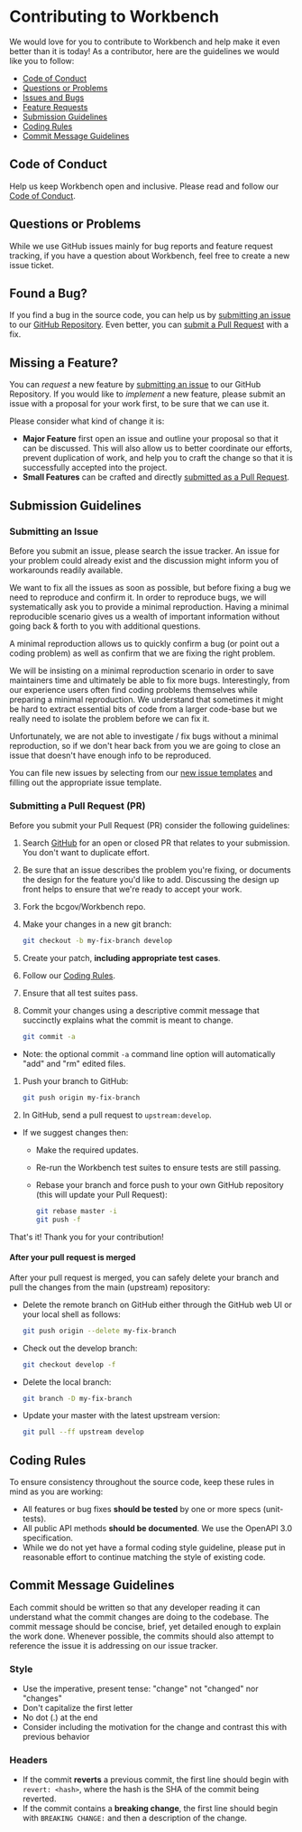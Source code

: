 # Contributing to Workbench

We would love for you to contribute to Workbench and help make it even better than it is
today! As a contributor, here are the guidelines we would like you to follow:

- [Code of Conduct](#coc)
- [Questions or Problems](#question)
- [Issues and Bugs](#issue)
- [Feature Requests](#feature)
- [Submission Guidelines](#submit)
- [Coding Rules](#rules)
- [Commit Message Guidelines](#commit)

## <a name="coc"></a> Code of Conduct

Help us keep Workbench open and inclusive. Please read and follow our [Code of Conduct][coc].

## <a name="question"></a> Questions or Problems

While we use GitHub issues mainly for bug reports and feature request tracking, if you have a question about Workbench, feel free to create a new issue ticket.

## <a name="issue"></a> Found a Bug?

If you find a bug in the source code, you can help us by
[submitting an issue](#submit-issue) to our [GitHub Repository][github]. Even better, you can
[submit a Pull Request](#submit-pr) with a fix.

## <a name="feature"></a> Missing a Feature?

You can *request* a new feature by [submitting an issue](#submit-issue) to our GitHub
Repository. If you would like to *implement* a new feature, please submit an issue with
a proposal for your work first, to be sure that we can use it.

Please consider what kind of change it is:

- **Major Feature** first open an issue and outline your proposal so that it can be discussed. This will also allow us to better coordinate our efforts, prevent duplication of work, and help you to craft the change so that it is successfully accepted into the project.
- **Small Features** can be crafted and directly [submitted as a Pull Request](#submit-pr).

## <a name="submit"></a> Submission Guidelines

### <a name="submit-issue"></a> Submitting an Issue

Before you submit an issue, please search the issue tracker. An issue for your problem could already exist and the discussion might inform you of workarounds readily available.

We want to fix all the issues as soon as possible, but before fixing a bug we need to reproduce and confirm it. In order to reproduce bugs, we will systematically ask you to provide a minimal reproduction. Having a minimal reproducible scenario gives us a wealth of important information without going back & forth to you with additional questions.

A minimal reproduction allows us to quickly confirm a bug (or point out a coding problem) as well as confirm that we are fixing the right problem.

We will be insisting on a minimal reproduction scenario in order to save maintainers time and ultimately be able to fix more bugs. Interestingly, from our experience users often find coding problems themselves while preparing a minimal reproduction. We understand that sometimes it might be hard to extract essential bits of code from a larger code-base but we really need to isolate the problem before we can fix it.

Unfortunately, we are not able to investigate / fix bugs without a minimal reproduction, so if we don't hear back from you we are going to close an issue that doesn't have enough info to be reproduced.

You can file new issues by selecting from our [new issue templates](https://github.com/bcgov/workbench/issues/new/choose) and filling out the appropriate issue template.

### <a name="submit-pr"></a> Submitting a Pull Request (PR)

Before you submit your Pull Request (PR) consider the following guidelines:

1. Search [GitHub](https://github.com/bcgov/workbench/pulls) for an open or closed PR that relates to your submission. You don't want to duplicate effort.
1. Be sure that an issue describes the problem you're fixing, or documents the design for the feature you'd like to add. Discussing the design up front helps to ensure that we're ready to accept your work.
1. Fork the bcgov/Workbench repo.
1. Make your changes in a new git branch:

    ``` sh
    git checkout -b my-fix-branch develop
    ```

1. Create your patch, **including appropriate test cases**.
1. Follow our [Coding Rules](#rules).
1. Ensure that all test suites pass.
1. Commit your changes using a descriptive commit message that succinctly explains what the commit is meant to change.

    ``` sh
    git commit -a
    ```

- Note: the optional commit `-a` command line option will automatically "add" and "rm" edited files.

1. Push your branch to GitHub:

    ``` sh
    git push origin my-fix-branch
    ```

1. In GitHub, send a pull request to `upstream:develop`.

- If we suggest changes then:
  - Make the required updates.
  - Re-run the Workbench test suites to ensure tests are still passing.
  - Rebase your branch and force push to your own GitHub repository (this will update your Pull Request):

    ``` sh
    git rebase master -i
    git push -f
    ```

That's it! Thank you for your contribution!

#### After your pull request is merged

After your pull request is merged, you can safely delete your branch and pull the changes
from the main (upstream) repository:

- Delete the remote branch on GitHub either through the GitHub web UI or your local shell as follows:

    ``` sh
    git push origin --delete my-fix-branch
    ```

- Check out the develop branch:

    ``` sh
    git checkout develop -f
    ```

- Delete the local branch:

    ``` sh
    git branch -D my-fix-branch
    ```

- Update your master with the latest upstream version:

    ``` sh
    git pull --ff upstream develop
    ```

## <a name="rules"></a> Coding Rules

To ensure consistency throughout the source code, keep these rules in mind as you are working:

- All features or bug fixes **should be tested** by one or more specs (unit-tests).
- All public API methods **should be documented**. We use the OpenAPI 3.0 specification.
- While we do not yet have a formal coding style guideline, please put in reasonable effort to continue matching the style of existing code.

## <a name="commit"></a> Commit Message Guidelines

Each commit should be written so that any developer reading it can understand what the commit changes are doing to the codebase. The commit message should be concise, brief, yet detailed enough to explain the work done. Whenever possible, the commits should also attempt to reference the issue it is addressing on our issue tracker.

### Style

- Use the imperative, present tense: "change" not "changed" nor "changes"
- Don't capitalize the first letter
- No dot (.) at the end
- Consider including the motivation for the change and contrast this with previous behavior

### Headers

- If the commit **reverts** a previous commit, the first line should begin with `revert: <hash>`, where the hash is the SHA of the commit being reverted.
- If the commit contains a **breaking change**, the first line should begin with `BREAKING CHANGE:` and then a description of the change.

[coc]: /CODE_OF_CONDUCT.md
[github]: https://github.com/bcgov/workbench